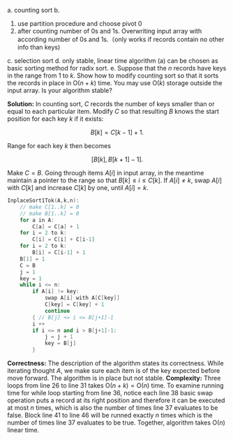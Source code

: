 a.
counting sort
b.
 1) use partition procedure and choose pivot 0
 2) after counting number of 0s and 1s. Overwriting input array with according number of 0s and 1s.（only works if records contain no other info than keys)
 
c.
selection sort
d.
only stable, linear time algorithm (a) can be chosen as basic sorting method for radix sort.
e.
Suppose that the $n$ records have keys in the range from 1 to $k$. Show how to modify counting sort so that it sorts the records in place in $\text{O}(n+k)$ time. You may use $\text{O}(k)$ storage outside the input array. Is your algorithm stable? 

**Solution:**
In counting sort, $C$ records the number of keys smaller than or equal to each particular item. Modify $C$ so that resulting $B$ knows the start position for each key $k$ if it exists:

$$
B[k]=C[k-1]+1.
$$

Range for each key $k$ then becomes

$$
[B[k],B[k+1]-1].
$$

Make $C=B$.
Going through items $A[i]$ in input array, in the meantime maintain a pointer to the range so that $B[k]\le i\le C[k]$. If $A[i]\neq k$, swap $A[i]$ with $C[k]$ and increase $C[k]$ by one, until $A[i]=k$.
```C++
InplaceSort1Tok(A,k,n):
    // make C[1..k] = 0
    // make B[1..k] = 0
    for a in A:
        C[a] = C[a] + 1
    for i = 2 to k:
        C[i] = C[i] + C[i-1]
    for i = 2 to k:
        B[i] = C[i-1] + 1
    B[1] = 1
    C = B
    j = 1
    key = 1
    while i <= n:
        if A[i] != key:
            swap A[i] with A[C[key]]
            C[key] = C[key] + 1
            continue
        { // B[j] <= i <= B[j+1]-1
        i ++ 
        if i <= n and i > B[j+1]-1:
            j = j + 1
            key = B[j]
        }
```
**Correctness:**
    The description of the algorithm states its correctness. While iterating thought $A$, we make sure each item is of the key expected before move forward.
    The algorithm is in place but not stable.
**Complexity:**
    Three loops from line 26 to line 31 takes $\text{O}(n+k)=\text{O}(n)$ time.
    To examine running time for while loop starting from line 36, notice each line 38 basic swap operation puts a record at its right position and therefore it can be executed at most $n$ times, which is also the number of times line 37 evaluates to be false. 
    Block line 41 to line 46 will be runned exactly $n$ times which is the number of times line 37 evaluates to be true. Together, algorithm takes $\text{O}(n)$ linear time.